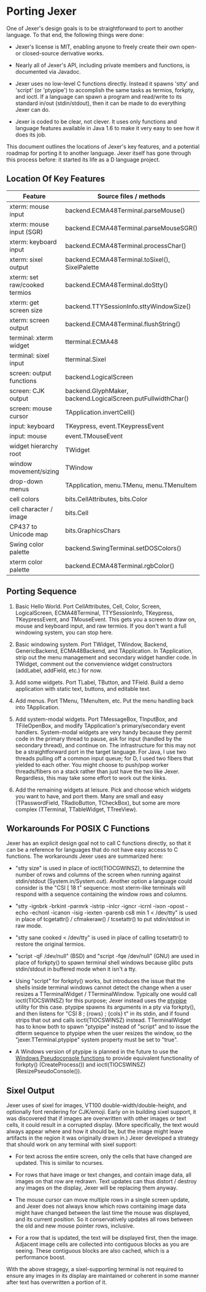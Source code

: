 Porting Jexer
=============

One of Jexer's design goals is to be straightforward to port to
another language.  To that end, the following things were done:

* Jexer's license is MIT, enabling anyone to freely create their own
  open- or closed-source derivative works.

* Nearly all of Jexer's API, including private members and functions,
  is documented via Javadoc.

* Jexer uses no low-level C functions directly.  Instead it spawns
  'stty' and 'script' (or 'ptypipe') to accomplish the same tasks as
  termios, forkpty, and ioctl.  If a language can spawn a program and
  read/write to its standard in/out (stdin/stdout), then it can be
  made to do everything Jexer can do.

* Jexer is coded to be clear, not clever.  It uses only functions and
  language features available in Java 1.6 to make it very easy to see
  how it does its job.

This document outlines the locations of Jexer's key features, and a
potential roadmap for porting it to another language.  Jexer itself
has gone through this process before: it started its life as a D
language project.

Location Of Key Features
------------------------

| Feature                  | Source files / methods                         |
| ------------------------ | ---------------------------------------------- |
| xterm: mouse input       | backend.ECMA48Terminal.parseMouse()            |
| xterm: mouse input (SGR) | backend.ECMA48Terminal.parseMouseSGR()         |
| xterm: keyboard input    | backend.ECMA48Terminal.processChar()           |
| xterm: sixel output      | backend.ECMA48Terminal.toSixel(), SixelPalette |
| xterm: set raw/cooked termios | backend.ECMA48Terminal.doStty()           |
| xterm: get screen size   | backend.TTYSessionInfo.sttyWindowSize()        |
| xterm: screen output     | backend.ECMA48Terminal.flushString()           |
| terminal: xterm widget   | tterminal.ECMA48                               |
| terminal: sixel input    | tterminal.Sixel                                |
| screen: output functions | backend.LogicalScreen                          |
| screen: CJK output       | backend.GlyphMaker, backend.LogicalScreen.putFullwidthChar() |
| screen: mouse cursor     | TApplication.invertCell()                      |
| input: keyboard          | TKeypress, event.TKeypressEvent                |
| input: mouse             | event.TMouseEvent                              |
| widget hierarchy root    | TWidget                                        |
| window movement/sizing   | TWindow                                        |
| drop-down menus          | TApplication, menu.TMenu, menu.TMenuItem       |
| cell colors              | bits.CellAttributes, bits.Color                |
| cell character / image   | bits.Cell                                      |
| CP437 to Unicode map     | bits.GraphicsChars                             |
| Swing color palette      | backend.SwingTerminal.setDOSColors()           |
| xterm color palette      | backend.ECMA48Terminal.rgbColor()              |


Porting Sequence
----------------

1. Basic Hello World.  Port CellAttributes, Cell, Color, Screen,
   LogicalScreen, ECMA48Terminal, TTYSessionInfo, TKeypress,
   TKeypressEvent, and TMouseEvent.  This gets you a screen to draw
   on, mouse and keyboard input, and raw termios.  If you don't want a
   full windowing system, you can stop here.

2. Basic windowing system.  Port TWidget, TWindow, Backend,
   GenericBackend, ECMA48Backend, and TApplication.  In TApplication,
   strip out the menu management and secondary widget handler code.
   In TWidget, comment out the convenvience widget constructors
   (addLabel, addField, etc.) for now.

3. Add some widgets.  Port TLabel, TButton, and TField.  Build a demo
   application with static text, buttons, and editable text.

4. Add menus.  Port TMenu, TMenuItem, etc.  Put the menu handling back
   into TApplication.

5. Add system-modal widgets.  Port TMessageBox, TInputBox, and
   TFileOpenBox, and modify TApplication's primary/secondary event
   handlers.  System-modal widgets are very handy because they permit
   code in the primary thread to pause, ask for input (handled by the
   secondary thread), and continue on.  The infrastructure for this
   may not be a straightforward port in the target language.  For
   Java, I use two threads pulling off a common input queue; for D, I
   used two fibers that yielded to each other.  You might choose to
   push/pop worker threads/fibers on a stack rather than just have the
   two like Jexer.  Regardless, this may take some effort to work out
   the kinks.

6. Add the remaining widgets at leisure.  Pick and choose which
   widgets you want to have, and port them.  Many are small and easy
   (TPasswordField, TRadioButton, TCheckBox), but some are more
   complex (TTerminal, TTableWidget, TTreeView).



Workarounds For POSIX C Functions
---------------------------------

Jexer has an explicit design goal not to call C functions directly, so
that it can be a reference for languages that do not have easy access
to C functions.  The workarounds Jexer uses are summarized here:

* "stty size" is used in place of ioctl(TIOCGWINSZ), to determine the
  number of rows and columns of the screen when running against
  stdin/stdout (System.in/System.out).  Another option a language
  could consider is the "CSI [ 18 t" sequence: most xterm-like
  terminals will respond with a sequence containing the window rows
  and columns.

* "stty -ignbrk -brkint -parmrk -istrip -inlcr -igncr -icrnl -ixon
  -opost -echo -echonl -icanon -isig -iexten -parenb cs8 min 1 <
  /dev/tty" is used in place of tcgetattr() / cfmakeraw() /
  tcsetattr() to put stdin/stdout in raw mode.

* "stty sane cooked < /dev/tty" is used in place of calling
  tcsetattr() to restore the original termios.

* "script -qF /dev/null" (BSD) and "script -fqe /dev/null" (GNU) are
  used in place of forkpty() to spawn terminal shell windows because
  glibc puts stdin/stdout in buffered mode when it isn't a tty.

* Using "script" for forkpty() works, but introduces the issue that
  the shells inside terminal windows cannot detect the change when a
  user resizes a TTerminalWidget / TTerminalWindow.  Typically one
  would call ioctl(TIOCSWINSZ) for this purpose; Jexer instead uses
  the [ptypipe](https://gitlab.com/klamonte/ptypipe) utility for this
  case.  ptypipe spawns its arguments in a pty via forkpty(), and then
  listens for "CSI 8 ; {rows} ; {cols} t" in its stdin, and if found
  strips that out and calls ioctl(TIOCSWINSZ) instead.
  TTerminalWidget has to know both to spawn "ptypipe" instead of
  "script" and to issue the dtterm sequence to ptypipe when the user
  resizes the window, so the "jexer.TTerminal.ptypipe" system property
  must be set to "true".

* A Windows version of ptypipe is planned in the future to use the
  [Windows Pseudoconsole
  functions](https://docs.microsoft.com/en-us/windows/console/creating-a-pseudoconsole-session)
  to provide equivalent functionality of forkpty() (CreateProcess())
  and ioctl(TIOCSWINSZ) (ResizePseudoConsole()).



Sixel Output
------------

Jexer uses of sixel for images, VT100 double-width/double-height, and
optionally font rendering for CJK/emoji.  Early on in building sixel
support, it was discovered that if images are overwritten with other
images or text cells, it could result in a corrupted display.  (More
specifically, the text would always appear where and how it should be,
but the image might leave artifacts in the region it was originally
drawn in.)  Jexer developed a strategy that should work on any
terminal with sixel support:

* For text across the entire screen, only the cells that have changed
  are updated. This is similar to ncurses.

 * For rows that have image or text changes, and contain image data,
   all images on that row are redrawn.  Text updates can thus distort
   / destroy any images on the display, Jexer will be replacing them
   anyway.

 * The mouse cursor can move multiple rows in a single screen update,
   and Jexer does not always know which rows containing image data
   might have changed between the last time the mouse was displayed,
   and its current position.  So it conservatively updates all rows
   between the old and new mouse pointer rows, inclusive.

 * For a row that is updated, the text will be displayed first, then
   the image. Adjacent image cells are collected into contiguous
   blocks as you are seeing. These contiguous blocks are also cached,
   which is a performance boost.

With the above stragegy, a sixel-supporting terminal is not required
to ensure any images in its display are maintained or coherent in some
manner after text has overwritten a portion of it.
